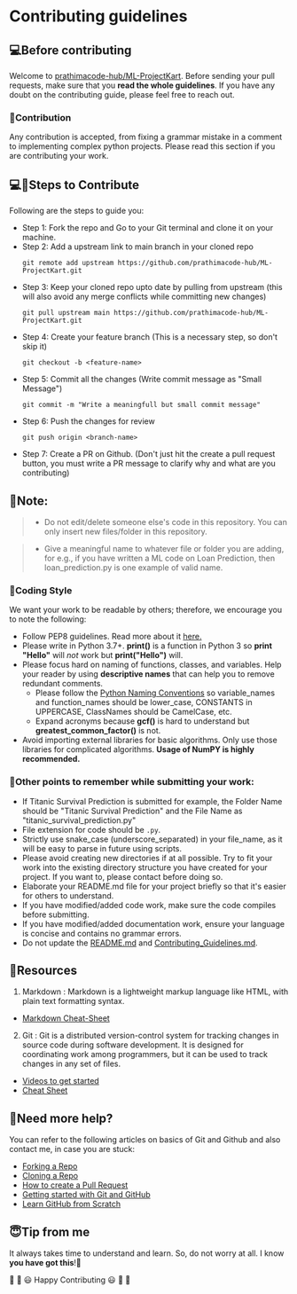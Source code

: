 # Contributing guidelines

## 💻Before contributing

Welcome to [prathimacode-hub/ML-ProjectKart](https://github.com/prathimacode-hub/ML-ProjectKart/). Before sending your pull requests, make sure that you **read the whole guidelines**. If you have any doubt on the contributing guide, please feel free to reach out.


### 🙌Contribution

Any contribution is accepted, from fixing a grammar mistake in a comment to implementing complex python projects. Please read this section if you are contributing your work.


## 💻👨‍Steps to Contribute

Following are the steps to guide you:

* Step 1: Fork the repo and Go to your Git terminal and  clone it on your machine.
* Step 2: Add a upstream link to main branch in your cloned repo
    ```
    git remote add upstream https://github.com/prathimacode-hub/ML-ProjectKart.git
    ```
* Step 3: Keep your cloned repo upto date by pulling from upstream (this will also avoid any merge conflicts while committing new changes)
    ```
    git pull upstream main https://github.com/prathimacode-hub/ML-ProjectKart.git
    ```
* Step 4: Create your feature branch (This is a necessary step, so don't skip it)
    ```
    git checkout -b <feature-name>
    ```
* Step 5: Commit all the changes (Write commit message as "Small Message")
    ```
    git commit -m "Write a meaningfull but small commit message"
    ```
* Step 6: Push the changes for review
    ```
    git push origin <branch-name>
    ```
* Step 7: Create a PR on Github. (Don't just hit the create a pull request button, you must write a PR message to clarify why and what are you contributing)


## 🔨Note:

> - Do not edit/delete someone else's code in this repository. You can only insert new files/folder in this repository.

  > - Give a meaningful name to whatever file or folder you are adding, for e.g., if you have written a ML code on Loan Prediction, then loan_prediction.py is one example of valid name.


### 🔑Coding Style

We want your work to be readable by others; therefore, we encourage you to note the following:

- Follow PEP8 guidelines. Read more about it <a href="https://pep8.org/"> here. </a>
- Please write in Python 3.7+.  __print()__ is a function in Python 3 so __print "Hello"__ will _not_ work but __print("Hello")__ will.
- Please focus hard on naming of functions, classes, and variables.  Help your reader by using __descriptive names__ that can help you to remove redundant comments.
  - Please follow the [Python Naming Conventions](https://pep8.org/#prescriptive-naming-conventions) so variable_names and function_names should be lower_case, CONSTANTS in UPPERCASE, ClassNames should be CamelCase, etc.
  - Expand acronyms because __gcf()__ is hard to understand but __greatest_common_factor()__ is not. 
- Avoid importing external libraries for basic algorithms. Only use those libraries for complicated algorithms. **Usage of NumPY is highly recommended.** 


### 📍Other points to remember while submitting your work:

- If Titanic Survival Prediction is submitted for example, the Folder Name should be "Titanic Survival Prediction" and the File Name as "titanic_survival_prediction.py"
- File extension for code should be `.py`. 
- Strictly use snake_case (underscore_separated) in your file_name, as it will be easy to parse in future using scripts.
- Please avoid creating new directories if at all possible. Try to fit your work into the existing directory structure you have created for your project. If you want to, please contact before doing so.
- Elaborate your README.md file for your project briefly so that it's easier for others to understand.
- If you have modified/added code work, make sure the code compiles before submitting.
- If you have modified/added documentation work, ensure your language is concise and contains no grammar errors.
- Do not update the [README.md](https://github.com/prathimacode-hub/ML-ProjectKart/blob/main/README.md) and [Contributing_Guidelines.md](https://github.com/prathimacode-hub/ML-ProjectKart//blob/main/CONTRIBUTING.md).


## 📖Resources

1. Markdown : Markdown is a lightweight markup language like HTML, with plain text formatting syntax. 
  * [Markdown Cheat-Sheet](https://github.com/adam-p/markdown-here/wiki/Markdown-Cheatsheet)

2. Git : Git is a distributed version-control system for tracking changes in source code during software development. It is designed for coordinating work among programmers, but it can be used to track changes in any set of files.
  * [Videos to get started](https://www.youtube.com/watch?v=xAAmje1H9YM&list=PLeo1K3hjS3usJuxZZUBdjAcilgfQHkRzW)
  * [Cheat Sheet](https://www.atlassian.com/git/tutorials/atlassian-git-cheatsheet)


## 🤔Need more help?

You can refer to the following articles on basics of Git and Github and also contact me, in case you are stuck:
- [Forking a Repo](https://help.github.com/en/github/getting-started-with-github/fork-a-repo)
- [Cloning a Repo](https://help.github.com/en/desktop/contributing-to-projects/creating-an-issue-or-pull-request)
- [How to create a Pull Request](https://opensource.com/article/19/7/create-pull-request-github)
- [Getting started with Git and GitHub](https://towardsdatascience.com/getting-started-with-git-and-github-6fcd0f2d4ac6)
- [Learn GitHub from Scratch](https://lab.github.com/githubtraining/introduction-to-github)


## 😇Tip from me

It always takes time to understand and learn. So, do not worry at all. I know **you have got this**!💪


🎉 🎊 😃 Happy Contributing 😃 🎊 🎉
